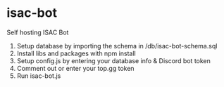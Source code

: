 # isac-bot

Self hosting ISAC Bot

1. Setup database by importing the schema in /db/isac-bot-schema.sql
2. Install libs and packages with npm install
3. Setup config.js by entering your database info & Discord bot token
4. Comment out or enter your top.gg token
5. Run isac-bot.js
